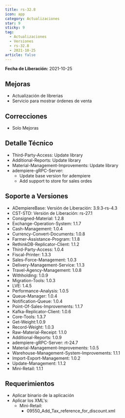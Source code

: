 ```yaml
---
title: rs-32.8
icon: app
category: Actualizaciones
star: 9
sticky: 9
tag:
  - Actualizaciones
  - Versiones
  - rs-32.8
  - 2021-10-25
article: false
---
```


**Fecha de Liberación:** 2021-10-25

## Mejoras

- Actualización de librerias
- Servicio para mostrar órdenes de venta

## Correcciones

- Solo Mejoras

## Detalle Técnico

- Third-Party-Access: Update library
- Additional-Reports: Update library
- Material-Management-Improvements: Update library
- adempiere-gRPC-Server:
  - Update base version for adempiere
  - Add support to store for sales ordes

## Soporte a Versiones

- ADempiereBase: Versión de Liberación: 3.9.3-rs-4.3
- CST-STD: Versión de Liberación: rs-27.1
- Consigned-Material: 1.2.8
- Exchange-Operation-System: 1.1.7
- Cash-Management: 1.0.4
- Currency-Convert-Documents: 1.0.8
- Farmer-Assistance-Program: 1.1.8
- RethinkDB-Replicator-Client: 1.1.2
- Third-Party-Access: 1.0.4
- Fiscal-Printer: 1.3.3
- Sales-Force-Management: 1.0.3
- Delivery-Management-Service: 1.1.3
- Travel-Agency-Management: 1.0.8
- Withholding: 1.0.9
- Migration-Tools: 1.0.3
- LVE: 1.4.5
- Performance-Analysis: 1.0.5
- Queue-Manager: 1.0.4
- Notification-Queue: 1.0.4
- Point-Of-Sales-Improvements: 1.1.7
- Kafka-Replicator-Client: 1.0.6
- Core-Tools: 1.3.7
- Get-Weight:1.0.9
- Record-Weight: 1.0.3
- Raw-Material-Receipt: 1.1.0
- Additional-Reports: 1.0.9
- adempiere-gRPC-Server: rt-24.7
- Material-Management-Improvements: 1.0.5
- Warehouse-Management-System-Improvements: 1.1.1
- Import-Export-Management: 1.0.2
- Update-Management: 1.1.2
- Mini-Retail: 1.1.1

## Requerimientos

- Aplicar binario de la aplicación
- Aplicar los XML's:
  - Mini-Retail:
    - 09550_Add_Tax_reference_for_discount.xml
